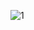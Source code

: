 
![1](https://blog-lin2code-1252382346.file.myqcloud.com/guitar-tab/%E4%B8%8D%E8%A6%81%E5%81%9C%E6%AD%A2%E6%88%91%E7%9A%84%E9%9F%B3%E4%B9%90.jpg)

